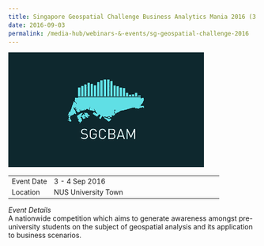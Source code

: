 ```yaml
---
title: Singapore Geospatial Challenge Business Analytics Mania 2016 (3 - 4 Sep 2016)
date: 2016-09-03
permalink: /media-hub/webinars-&-events/sg-geospatial-challenge-2016
---
```

![Singapore GeoSpatial Challenge Business Analytics Mania 2016](/images/media-hub/events/till-2020/SG-geospatial-challenge-2016.png) 

<table style="width:100%">
  <tr>
    <td style="width:20%">Event Date</td>	
    <td style="width:80%">3 - 4 Sep 2016</td>	
  </tr>
  <tr>
	<td>Location</td>
	<td>NUS University Town</td>	
  </tr>
</table>	

*Event Details*<br>
A nationwide competition which aims to generate awareness amongst pre-university students on the subject of geospatial analysis and its application to business scenarios.
